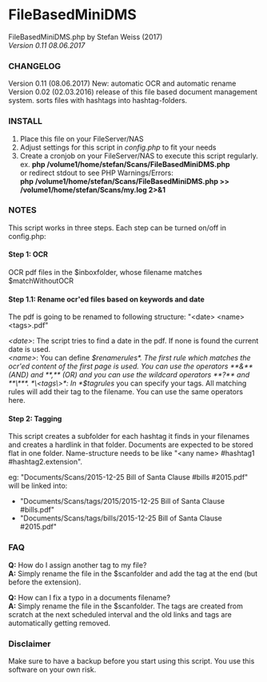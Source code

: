 # FileBasedMiniDMS

FileBasedMiniDMS.php    by Stefan Weiss (2017)  
*Version 0.11 08.06.2017*

### CHANGELOG
Version 0.11 (08.06.2017)
        New: automatic OCR and automatic rename
Version 0.02 (02.03.2016)
        release of this file based document management system.
        sorts files with hashtags into hashtag-folders.
        
### INSTALL
1. Place this file on your FileServer/NAS
2. Adjust settings for this script in *config.php* to fit your needs
3. Create a cronjob on your FileServer/NAS to execute this script regularly.  
   ex. **php /volume1/home/stefan/Scans/FileBasedMiniDMS.php**  
   or redirect stdout to see PHP Warnings/Errors:  
        **php /volume1/home/stefan/Scans/FileBasedMiniDMS.php >> /volume1/home/stefan/Scans/my.log 2>&1**  

### NOTES
This script works in three steps. Each step can be turned on/off in config.php:

#### Step 1: OCR
OCR pdf files in the $inboxfolder, whose filename matches $matchWithoutOCR

#### Step 1.1: Rename ocr'ed files based on keywords and date
The pdf is going to be renamed to following structure: "\<date\> \<name\> \<tags\>.pdf"

*\<date\>*: The script tries to find a date in the pdf. If none is found the current date is used.  
*\<name\>*: You can define *$renamerules*. The first rule which matches the ocr'ed content of the first page is used. You can use the operators **&** (AND) and **,** (OR) and you can use the wildcard operators **?** and **\***.  
*\<tags\>*: In *$tagrules* you can specify your tags. All matching rules will add their tag to the filename. You can use the same operators here.  

#### Step 2: Tagging
This script creates a subfolder for each hashtag it finds in your filenames
and creates a hardlink in that folder.
Documents are expected to be stored flat in one folder. Name-structure needs
to be like "\<any name\> #hashtag1 #hashtag2.extension".

eg: "Documents/Scans/2015-12-25 Bill of Santa Clause #bills #2015.pdf"
will be linked into:  
+ "Documents/Scans/tags/2015/2015-12-25 Bill of Santa Clause #bills.pdf"
+ "Documents/Scans/tags/bills/2015-12-25 Bill of Santa Clause #2015.pdf"



### FAQ
**Q:** How do I assign another tag to my file?  
**A:** Simply rename the file in the $scanfolder and add the tag at the end (but
   before the extension).

**Q:** How can I fix a typo in a documents filename?  
**A:** Simply rename the file in the $scanfolder. The tags are created from scratch
   at the next scheduled interval and the old links and tags are automatically
   getting removed.


### Disclaimer
Make sure to have a backup before you start using this script. You use this software on your own risk.
